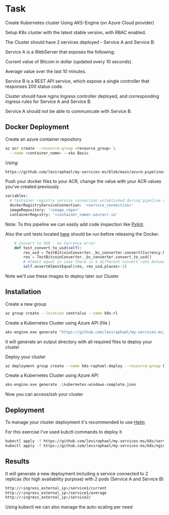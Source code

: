 # Task

Create Kubernetes cluster Using AKS-Engine (on Azure Cloud provider)

Setup K8s cluster with the latest stable version, with RBAC enabled.

The Cluster should have 2 services deployed – Service A and Service B:

Service A is a WebServer that exposes the following:

Current value of Bitcoin in dollar (updated every 10 seconds).

Average value over the last 10 minutes.

Service B is a REST API service, which expose a single controller that responses 200 status code.

Cluster should have nginx Ingress controller deployed, and corresponding ingress rules for Service A and Service B.

Service A should not be able to communicate with Service B.


## Docker Deployment 

Create an azure container repository 

```bash
az acr create --resource-group <resource_group> \
  --name <container_name> --sku Basic
```

Using:

```bash
https://github.com/leviraphael/my-services-ms/blob/main/azure-pipelines.yml
```

Push your docker files to your ACR, change the value with your ACR values you've created previously

```bash
variables:
  # Container registry service connection established during pipeline creation
  dockerRegistryServiceConnection: '<service_connection>'
  imageRepository: '<image_repo>'
  containerRegistry: '<container_name>.azurecr.io'
```

Note: To this pipeline we can easily add code inspection like [Pylint](https://pylint.pycqa.org/en/latest/).

Also the unit tests located [here](https://github.com/leviraphael/my-services-ms/tree/main/unittests) should be run before releasing the Docker.

```python
    # Convert to USD - no Currency error
    def test_convert_to_usd(self):
        res_usd = TestBitcoinConverter._bc_converter.convert(Currency.USD)
        res = TestBitcoinConverter._bc_converter.convert_to_usd()
        # Almost equal in case there is a different convert rate between the 2 calls
        self.assertAlmostEqual(res, res_usd,places=-2)
```

Note we'll use these images to deploy later our Cluster

## Installation

Create a new group

```bash
az group create --location centralus --name k8s-rl
```

Create a Kubernetes Cluster using Azure API (file )

```bash
aks-engine.exe generate "https://github.com/leviraphael/my-services-ms/installations_files/kubernetes.json"
```

It will generate an output directory with all required files to deploy your cluster

Deploy your cluster

```bash
az deployment group create --name k8s-raphael-deploy --resource-group k8s-raphael --template-file "<path_to_output_files>/_output/azuredeploy.json" --parameters "<path_to_output_files>/_output/azuredeploy.parameters.json"
```

Create a Kubernetes Cluster using Azure API

```bash
aks-engine.exe generate .\kubernetes-windows-complete.json
```
Now you can access/ssh your cluster

## Deployment

To manage your cluster deployment it's recommended to use [Helm](https://helm.sh/)

For this exercise I've used kubctl commands to deploy it 

```bash
kubectl apply -f https://github.com/leviraphael/my-services-ms/k8s/services.yaml
kubectl apply -f https://github.com/leviraphael/my-services-ms/k8s/nginx.yaml
```

## Results

It will generate a new deployment including a service connected to 2 replicas (for high availability purpose) with 2 pods (Service A and Service B) 

```bash
http://<ingress_external_ip>/service1/current
http://<ingress_external_ip>/service1/average
http://<ingress_external_ip>/service2/
``` 

Using kubectl we can also manage the auto-scaling per need 
